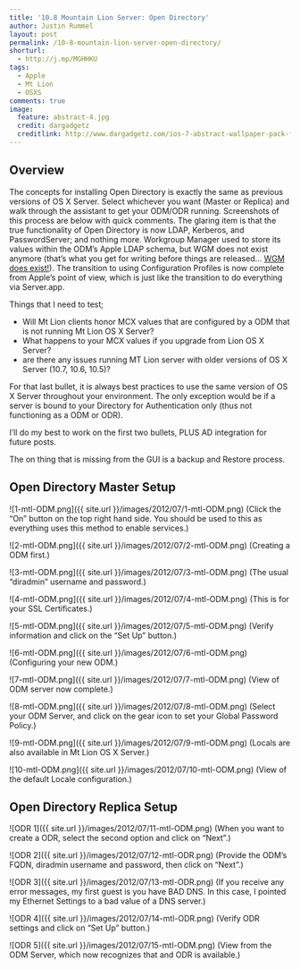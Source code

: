 ```yaml
---
title: '10.8 Mountain Lion Server: Open Directory'
author: Justin Rummel
layout: post
permalink: /10-8-mountain-lion-server-open-directory/
shorturl:
  - http://j.mp/MGHHKU
tags: 
  - Apple
  - Mt Lion
  - OSXS
comments: true
image:
  feature: abstract-4.jpg
  credit: dargadgetz
  creditlink: http://www.dargadgetz.com/ios-7-abstract-wallpaper-pack-for-iphone-5-and-ipod-touch-retina/
---
```

Overview
---
The concepts for installing Open Directory is exactly the same as previous versions of OS X Server. Select whichever you want (Master or Replica) and walk through the assistant to get your ODM/ODR running. Screenshots of this process are below with quick comments. The glaring item is that the true functionality of Open Directory is now LDAP, Kerberos, and PasswordServer; and nothing more. Workgroup Manager used to store its values within the ODM’s Apple LDAP schema, but WGM does not exist anymore (that’s what you get for writing before things are released… [WGM does exist!][DL1567]). The transition to using Configuration Profiles is now complete from Apple’s point of view, which is just like the transition to do everything via Server.app.

[DL1567]: http://support.apple.com/kb/DL1567

Things that I need to test;

*   Will Mt Lion clients honor MCX values that are configured by a ODM that is not running Mt Lion OS X Server?
*   What happens to your MCX values if you upgrade from Lion OS X Server?
*   are there any issues running MT Lion server with older versions of OS X Server (10.7, 10.6, 10.5)?

For that last bullet, it is always best practices to use the same version of OS X Server throughout your environment. The only exception would be if a server is bound to your Directory for Authentication only (thus not functioning as a ODM or ODR).

I’ll do my best to work on the first two bullets, PLUS AD integration for future posts.

The on thing that is missing from the GUI is a backup and Restore process. 

Open Directory Master Setup
---
![1-mtl-ODM.png]({{ site.url }}/images/2012/07/1-mtl-ODM.png)
(Click the “On” button on the top right hand side. You should be used to this as everything uses this method to enable services.)

![2-mtl-ODM.png]({{ site.url }}/images/2012/07/2-mtl-ODM.png)
(Creating a ODM first.)

![3-mtl-ODM.png]({{ site.url }}/images/2012/07/3-mtl-ODM.png)
(The usual “diradmin” username and password.)

![4-mtl-ODM.png]({{ site.url }}/images/2012/07/4-mtl-ODM.png)
(This is for your SSL Certificates.)

![5-mtl-ODM.png]({{ site.url }}/images/2012/07/5-mtl-ODM.png)
(Verify information and click on the “Set Up” button.)

![6-mtl-ODM.png]({{ site.url }}/images/2012/07/6-mtl-ODM.png)
(Configuring your new ODM.)

![7-mtl-ODM.png]({{ site.url }}/images/2012/07/7-mtl-ODM.png)
(View of ODM server now complete.)

![8-mtl-ODM.png]({{ site.url }}/images/2012/07/8-mtl-ODM.png)
(Select your ODM Server, and click on the gear icon to set your Global Password Policy.)

![9-mtl-ODM.png]({{ site.url }}/images/2012/07/9-mtl-ODM.png)
(Locals are also available in Mt Lion OS X Server.)

![10-mtl-ODM.png]({{ site.url }}/images/2012/07/10-mtl-ODM.png)
(View of the default Locale configuration.)

Open Directory Replica Setup
---
![ODR 1]({{ site.url }}/images/2012/07/11-mtl-ODM.png)
(When you want to create a ODR, select the second option and click on “Next”.)

![ODR 2]({{ site.url }}/images/2012/07/12-mtl-ODR.png)
(Provide the ODM’s FQDN, diradmin username and password, then click on “Next”.)

![ODR 3]({{ site.url }}/images/2012/07/13-mtl-ODR.png)
(If you receive any error messages, my first guest is you have BAD DNS. In this case, I pointed my Ethernet Settings to a bad value of a DNS server.)

![ODR 4]({{ site.url }}/images/2012/07/14-mtl-ODR.png)
(Verify ODR settings and click on “Set Up” button.)

![ODR 5]({{ site.url }}/images/2012/07/15-mtl-ODM.png)
(View from the ODM Server, which now recognizes that and ODR is available.)
